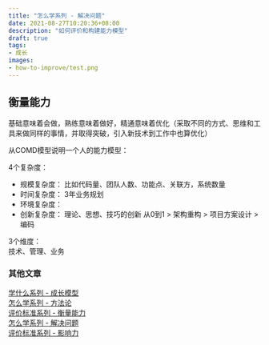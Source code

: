 ```yaml
---
title: "怎么学系列 - 解决问题"
date: 2021-08-27T10:20:36+08:00
description: "如何评价和构建能力模型"
draft: true
tags:
- 成长
images:
- how-to-improve/test.png
---  
```


## 衡量能力

基础意味着会做，熟练意味着做好，精通意味着优化（采取不同的方式、思维和工具来做同样的事情，并取得突破，引入新技术到工作中也算优化）

从COMD模型说明一个人的能力模型：  

4个复杂度：

+ 规模复杂度： 比如代码量、团队人数、功能点、关联方，系统数量
+ 时间复杂度： 3年业务规划
+ 环境复杂度：
+ 创新复杂度： 理论、思想、技巧的创新 从0到1 > 架构重构 > 项目方案设计 > 编码

3个维度：  
技术、管理、业务


### 其他文章

[学什么系列 - 成长模型](../how-to-improve)  
[怎么学系列 - 方法论](../how-to-improve2)  
[评价标准系列 - 衡量能力](../how-to-improve3)  
[怎么学系列 - 解决问题](../how-to-improve4)  
[评价标准系列 - 影响力](../how-to-improve5)  
